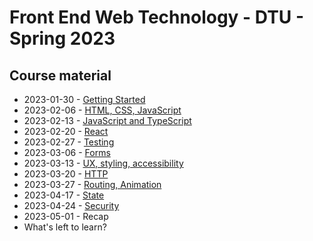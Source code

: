 # Front End Web Technology - DTU - Spring 2023

## Course material

- 2023-01-30 - [Getting Started](./01-getting-started/)
- 2023-02-06 - [HTML, CSS, JavaScript](./02-html-css-js/)
- 2023-02-13 - [JavaScript and TypeScript](./03-javascript-typescript/)
- 2023-02-20 - [React](./04-react/)
- 2023-02-27 - [Testing](./05-testing/)
- 2023-03-06 - [Forms](./06-forms/)
- 2023-03-13 - [UX, styling, accessibility](./07-ux-styling/)
- 2023-03-20 - [HTTP](./08-http/)
- 2023-03-27 - [Routing, Animation](./09-routing-animation/)
- 2023-04-17 - [State](./10-state/)
- 2023-04-24 - [Security](./11-security/)
- 2023-05-01 - Recap
- What's left to learn?

